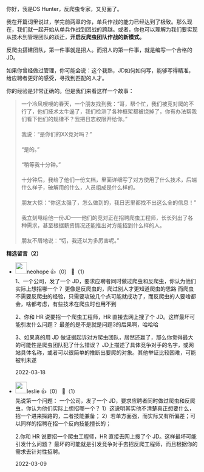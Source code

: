 你好，我是DS Hunter，反爬虫专家，又见面了。

我在开篇词里说过，学完前两章的你，单兵作战的能力已经达到了极致。那么现在，我们就一起开始从单兵作战到团战的跨越。或者，你也可以理解为我们要实现从技术到管理团队的跃迁，**开启反爬虫团队作战的新模式。**

反爬虫搭建团队，第一件事就是招人。而招人的第一件事，就是编写一个合格的JD。

如果你曾经做过管理，你可能会说：这个我熟，JD如何如何写，能够写得精准，给应聘者更好的感受，寻找到匹配的人才。

你的经验是非常正确的。但是我们来看这样一个故事：

> 一个冷风嗖嗖的春天，一个朋友找到我：“哥，帮个忙，我们被竞对爬的不行了，他们技术太牛逼了，我们检测了各种框架都被绕掉了，你有办法帮我们看下他们的规律不？我把日志权限开给你。”  
> 　  
> 我说：“是你们的XX竞对吗？”  
> 　  
> “是的。”  
> 　  
> “稍等我十分钟。”  
> 　  
> 十分钟后，我给了他们一份文档，里面详细写了对方使用了什么技术，后端什么样子，破解用的什么，人员组成是什么样的。  
> 　  
> 朋友大惊：“你这太强了，怎么做到的，我日志里都找不出这么全的信息！”  
> 　  
> 我立刻甩给他一份JD——他们的竞对正在招聘爬虫工程师，长长列出了各种需求，甚至根据薪资情况还能推出对方能招到什么样的人。  
> 　  
> 朋友不屑地说：“切，我还以为多厉害呢。”
<div><strong>精选留言（2）</strong></div><ul>
<li><img src="https://static001.geekbang.org/account/avatar/00/0f/ec/13/49e98289.jpg" width="30px"><span>neohope</span> 👍（0） 💬（1）<div>1、一个公司，发了一个 JD，要求应聘者同时做过爬虫和反爬虫，你认为他们实际上想招哪一个？
更像是反爬虫的，爬过别人才更知道爬虫的思路
而爬虫不需要反爬虫的经验，只需要攻破几个点可能就成功了，而反爬虫的人要啥都会，啥都考虑，有些技术在爬虫时也用不到

2、你和 HR 说要招一个爬虫工程师，HR 直接去网上搜了个 JD。这样最坏可能引发什么问题？
最差的是不是就是问题3的后果啊，哈哈哈

3、如果真的用 JD 做证据起诉对方爬虫团队，居然还赢了，那么你觉得最大的可能性是爬虫团队犯了什么错误？
JD上描述了具体竞争对手的名字，或网站具体名称，或者可以很简单的推断出要爬的对象。其他举证比较困难，可能被判未遂</div>2022-03-18</li><br/><li><img src="https://static001.geekbang.org/account/avatar/00/14/34/df/64e3d533.jpg" width="30px"><span>leslie</span> 👍（0） 💬（1）<div>先说第一个问题：
一个公司，发了一个 JD，要求应聘者同时做过爬虫和反爬虫，你认为他们实际上想招哪一个？
1）这说明其实他不清楚真正想要什么，招一个进来探路的，二者技能兼备；
2）若单方面强，而实际又有所偏差；可以同样的招聘在招一个反向技能擅长的；

2.你和 HR 说要招一个爬虫工程师，HR 直接去网上搜了个 JD。这样最坏可能引发什么问题？
最坏的可能就是引发竞争对手去招反爬工程师，而且根据你的需求去针对性招聘。
</div>2022-03-09</li><br/>
</ul>